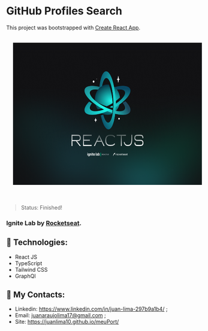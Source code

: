 # GitHub Profiles Search

This project was bootstrapped with [Create React App](https://github.com/facebook/create-react-app).

<div align="center">
<img style="margin: 18px;" height="380em" src="src/assets/wallpaper-ignite-lab.png"/>
</div>

</br>

> Status: Finished!

### Ignite Lab by <a href="https://www.rocketseat.com.br" target="_blank">Rocketseat</a>.

## 🧪 Technologies:

+ React JS
+ TypeScript
+ Tailwind CSS
+ GraphQl

## 🧾 My Contacts:

* Linkedin: <a href="https://www.linkedin.com/in/juan-lima-297b9a1b4/">https://www.linkedin.com/in/juan-lima-297b9a1b4/</a> ;
* Email: <a href="malito:juanaraujolima17@gmail.com">juanaraujolima17@gmail.com</a> ;
* Site: <a href="https://juanlima10.github.io/meuPort/">https://juanlima10.github.io/meuPort/</a>

